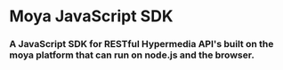 # Moya JavaScript SDK

### A JavaScript SDK for RESTful Hypermedia API's built on the moya platform that can run on node.js and the browser.